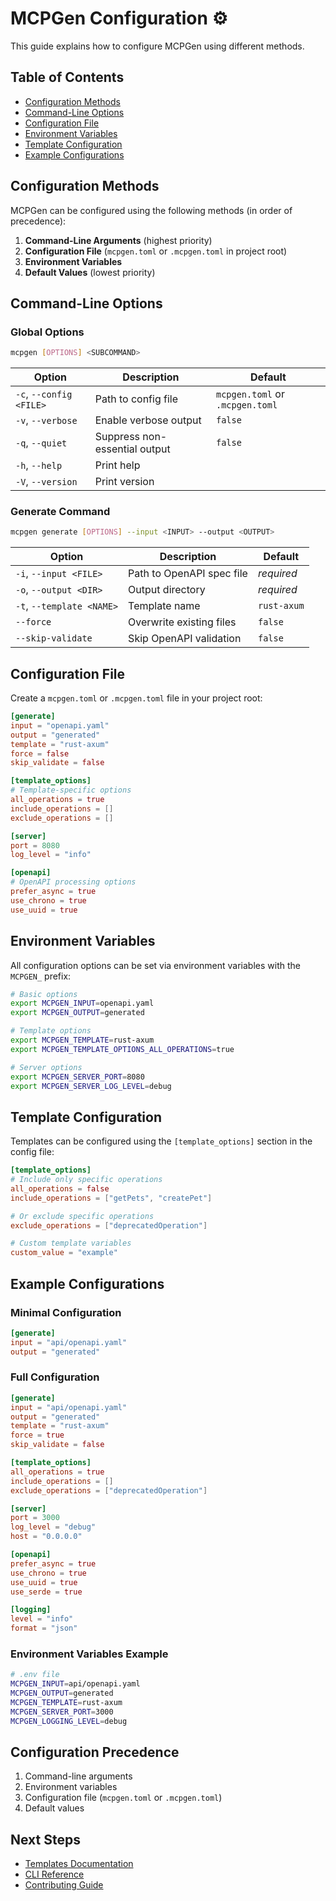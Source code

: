 # MCPGen Configuration ⚙️

This guide explains how to configure MCPGen using different methods.

## Table of Contents
- [Configuration Methods](#configuration-methods)
- [Command-Line Options](#command-line-options)
- [Configuration File](#configuration-file)
- [Environment Variables](#environment-variables)
- [Template Configuration](#template-configuration)
- [Example Configurations](#example-configurations)

## Configuration Methods

MCPGen can be configured using the following methods (in order of precedence):

1. **Command-Line Arguments** (highest priority)
2. **Configuration File** (`mcpgen.toml` or `.mcpgen.toml` in project root)
3. **Environment Variables**
4. **Default Values** (lowest priority)

## Command-Line Options

### Global Options

```bash
mcpgen [OPTIONS] <SUBCOMMAND>
```

| Option | Description | Default |
|--------|-------------|---------|
| `-c`, `--config <FILE>` | Path to config file | `mcpgen.toml` or `.mcpgen.toml` |
| `-v`, `--verbose` | Enable verbose output | `false` |
| `-q`, `--quiet` | Suppress non-essential output | `false` |
| `-h`, `--help` | Print help | |
| `-V`, `--version` | Print version | |

### Generate Command

```bash
mcpgen generate [OPTIONS] --input <INPUT> --output <OUTPUT>
```

| Option | Description | Default |
|--------|-------------|---------|
| `-i`, `--input <FILE>` | Path to OpenAPI spec file | *required* |
| `-o`, `--output <DIR>` | Output directory | *required* |
| `-t`, `--template <NAME>` | Template name | `rust-axum` |
| `--force` | Overwrite existing files | `false` |
| `--skip-validate` | Skip OpenAPI validation | `false` |

## Configuration File

Create a `mcpgen.toml` or `.mcpgen.toml` file in your project root:

```toml
[generate]
input = "openapi.yaml"
output = "generated"
template = "rust-axum"
force = false
skip_validate = false

[template_options]
# Template-specific options
all_operations = true
include_operations = []
exclude_operations = []

[server]
port = 8080
log_level = "info"

[openapi]
# OpenAPI processing options
prefer_async = true
use_chrono = true
use_uuid = true
```

## Environment Variables

All configuration options can be set via environment variables with the `MCPGEN_` prefix:

```bash
# Basic options
export MCPGEN_INPUT=openapi.yaml
export MCPGEN_OUTPUT=generated

# Template options
export MCPGEN_TEMPLATE=rust-axum
export MCPGEN_TEMPLATE_OPTIONS_ALL_OPERATIONS=true

# Server options
export MCPGEN_SERVER_PORT=8080
export MCPGEN_SERVER_LOG_LEVEL=debug
```

## Template Configuration

Templates can be configured using the `[template_options]` section in the config file:

```toml
[template_options]
# Include only specific operations
all_operations = false
include_operations = ["getPets", "createPet"]

# Or exclude specific operations
exclude_operations = ["deprecatedOperation"]

# Custom template variables
custom_value = "example"
```

## Example Configurations

### Minimal Configuration

```toml
[generate]
input = "api/openapi.yaml"
output = "generated"
```

### Full Configuration

```toml
[generate]
input = "api/openapi.yaml"
output = "generated"
template = "rust-axum"
force = true
skip_validate = false

[template_options]
all_operations = true
include_operations = []
exclude_operations = ["deprecatedOperation"]

[server]
port = 3000
log_level = "debug"
host = "0.0.0.0"

[openapi]
prefer_async = true
use_chrono = true
use_uuid = true
use_serde = true

[logging]
level = "info"
format = "json"
```

### Environment Variables Example

```bash
# .env file
MCPGEN_INPUT=api/openapi.yaml
MCPGEN_OUTPUT=generated
MCPGEN_TEMPLATE=rust-axum
MCPGEN_SERVER_PORT=3000
MCPGEN_LOGGING_LEVEL=debug
```

## Configuration Precedence

1. Command-line arguments
2. Environment variables
3. Configuration file (`mcpgen.toml` or `.mcpgen.toml`)
4. Default values

## Next Steps

- [Templates Documentation](TEMPLATES.md)
- [CLI Reference](CLI_REFERENCE.md)
- [Contributing Guide](../CONTRIBUTING.md)

